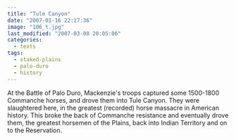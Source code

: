 ```yaml
---
title: "Tule Canyon"
date: "2007-01-16 22:17:36"
image: "106_t.jpg"
last_modified: "2007-03-08 20:05:06"
categories:
  - texts
tags:
  - staked-plains
  - palo-duro
  - history   
---
```


At the Battle of Palo Duro, Mackenzie's troops captured some 1500-1800 Commanche horses, and drove them into Tule Canyon. They were slaughtered here, in the greatest (recorded) horse massacre in American history. This broke the back of Commanche resistance and eventually drove them, the greatest horsemen of the Plains, back into Indian Territory and on to the Reservation.
